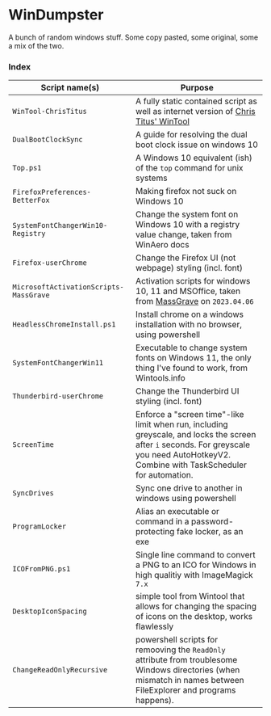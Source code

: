 # WinDumpster

A bunch of random windows stuff. Some copy pasted, some original, some a mix of the two.


### Index

| Script name(s) | Purpose | 
|----------------|---------|
| `WinTool-ChrisTitus` | A fully static contained script as well as internet version of [Chris Titus' WinTool](https://github.com/ChrisTitusTech/winutil) | 
| `DualBootClockSync` | A guide for resolving the dual boot clock issue on windows 10 | 
| `Top.ps1` | A Windows 10 equivalent (ish) of the `top` command for unix systems |
| `FirefoxPreferences-BetterFox` | Making firefox not suck on Windows 10 | 
| `SystemFontChangerWin10-Registry` | Change the system font on Windows 10 with a registry value change, taken from WinAero docs| 
| `Firefox-userChrome` | Change the Firefox UI (not webpage) styling (incl. font) | 
| `MicrosoftActivationScripts-MassGrave` | Activation scripts for windows 10, 11 and MSOffice, taken from [MassGrave](https://github.com/massgravel/Microsoft-Activation-Scripts) on `2023.04.06` |
| `HeadlessChromeInstall.ps1` | Install chrome on a windows installation with no browser, using powershell | 
| `SystemFontChangerWin11` | Executable to change system fonts on Windows 11, the only thing I've found to work, from Wintools.info | 
| `Thunderbird-userChrome` | Change the Thunderbird UI styling (incl. font) | 
| `ScreenTime` | Enforce a "screen time"-like limit when run, including greyscale, and locks the screen after `i` seconds. For greyscale you need AutoHotkeyV2. Combine with TaskScheduler for automation. | 
| `SyncDrives` | Sync one drive to another in windows using powershell | 
| `ProgramLocker` | Alias an executable or command in a password-protecting fake locker,  as an exe | 
| `ICOFromPNG.ps1` | Single line command to convert a PNG to an ICO for Windows in high qualitiy with ImageMagick `7.x`  |
| `DesktopIconSpacing` | simple tool from Wintool that allows for changing the spacing of icons on the desktop,  works flawlessly | 
| `ChangeReadOnlyRecursive` | powershell scripts for remooving the `ReadOnly` attribute from troublesome Windows directories (when mismatch in names between FileExplorer and programs happens). |
